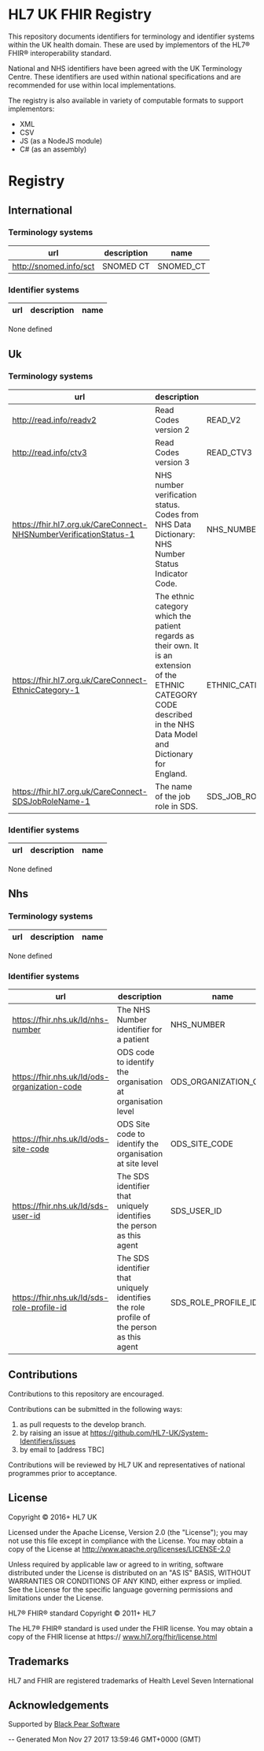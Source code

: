 # HL7 UK FHIR Registry
This repository documents identifiers for terminology and identifier systems within the UK health domain.
These are used by implementors of the HL7® FHIR® interoperability standard.

National and NHS identifiers have been agreed with the UK Terminology Centre.
These identifiers are used within national specifications and are recommended for use within local implementations.

The registry is also available in variety of computable formats to support implementors:
- XML
- CSV
- JS (as a NodeJS module)
- C# (as an assembly)

# Registry

## International
### Terminology systems

url | description | name
----|-------------|-----
http://snomed.info/sct | SNOMED CT | SNOMED_CT


### Identifier systems

url | description | name
----|-------------|-----
None defined
## Uk
### Terminology systems

url | description | name
----|-------------|-----
http://read.info/readv2 | Read Codes version 2 | READ_V2
http://read.info/ctv3 | Read Codes version 3 | READ_CTV3
https://fhir.hl7.org.uk/CareConnect-NHSNumberVerificationStatus-1 | NHS number verification status. Codes from NHS Data Dictionary: NHS Number Status Indicator Code. | NHS_NUMBER_VERIFICATION_STATUS
https://fhir.hl7.org.uk/CareConnect-EthnicCategory-1 | The ethnic category which the patient regards as their own. It is an extension of the ETHNIC CATEGORY CODE described in the NHS Data Model and Dictionary for England. | ETHNIC_CATEGORY
https://fhir.hl7.org.uk/CareConnect-SDSJobRoleName-1 | The name of the job role in SDS. | SDS_JOB_ROLE_NAME


### Identifier systems

url | description | name
----|-------------|-----
None defined
## Nhs
### Terminology systems

url | description | name
----|-------------|-----
None defined

### Identifier systems

url | description | name
----|-------------|-----
https://fhir.nhs.uk/Id/nhs-number | The NHS Number identifier for a patient | NHS_NUMBER
https://fhir.nhs.uk/Id/ods-organization-code | ODS code to identify the organisation at organisation level | ODS_ORGANIZATION_CODE
https://fhir.nhs.uk/Id/ods-site-code | ODS Site code to identify the organisation at site level | ODS_SITE_CODE
https://fhir.nhs.uk/Id/sds-user-id | The SDS identifier that uniquely identifies the person as this agent | SDS_USER_ID
https://fhir.nhs.uk/Id/sds-role-profile-id | The SDS identifier that uniquely identifies the role profile of the person as this agent | SDS_ROLE_PROFILE_ID


## Contributions
Contributions to this repository are encouraged.

Contributions can be submitted in the following ways:

1. as pull requests to the develop branch.
2. by raising an issue at https://github.com/HL7-UK/System-Identifiers/issues
3. by email to [address TBC]

Contributions will be reviewed by HL7 UK and representatives of national programmes prior to acceptance.

## License
Copyright © 2016+ HL7 UK

Licensed under the Apache License, Version 2.0 (the "License"); you may not use this file except in compliance with the License. You may obtain a copy of the License at http://www.apache.org/licenses/LICENSE-2.0

Unless required by applicable law or agreed to in writing, software distributed under the License is distributed on an "AS IS" BASIS, WITHOUT WARRANTIES OR CONDITIONS OF ANY KIND, either express or implied. See the License for the specific language governing permissions and limitations under the License.

HL7® FHIR® standard Copyright © 2011+ HL7

The HL7® FHIR® standard is used under the FHIR license. You may obtain a copy of the FHIR license at https:// www.hl7.org/fhir/license.html

## Trademarks
HL7 and FHIR are registered trademarks of Health Level Seven International

## Acknowledgements
Supported by [Black Pear Software](https://www.blackpear.com)

-- Generated Mon Nov 27 2017 13:59:46 GMT+0000 (GMT)